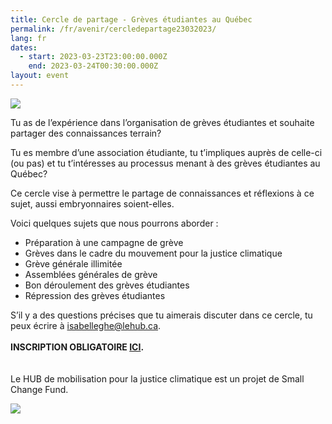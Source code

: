 ```yaml
---
title: Cercle de partage - Grèves étudiantes au Québec
permalink: /fr/avenir/cercledepartage23032023/
lang: fr
dates:
  - start: 2023-03-23T23:00:00.000Z
    end: 2023-03-24T00:30:00.000Z
layout: event
---
```

![](/media/cercledepartage23032023.png)

Tu as de l’expérience dans l’organisation de grèves étudiantes et souhaite partager des connaissances terrain?

Tu es membre d’une association étudiante, tu t’impliques auprès de celle-ci (ou pas) et tu t’intéresses au processus menant à des grèves étudiantes au Québec? 

Ce cercle vise à permettre le partage de connaissances et réflexions à ce sujet, aussi embryonnaires soient-elles.

Voici quelques sujets que nous pourrons aborder : 

* Préparation à une campagne de grève
* Grèves dans le cadre du mouvement pour la justice climatique
* Grève générale illimitée
* Assemblées générales de grève
* Bon déroulement des grèves étudiantes
* Répression des grèves étudiantes

S’il y a des questions précises que tu aimerais discuter dans ce cercle, tu peux écrire à isabelleghe@lehub.ca.\
\
**I﻿NSCRIPTION OBLIGATOIRE [ICI](https://us02web.zoom.us/meeting/register/tZUsf-Grrz4iH9Qx2n6Fh-0Iq9IOnCbb51cV).**\
\
\
L﻿e HUB de mobilisation pour la justice climatique est un projet de Small Change Fund.

![](/media/sans_titre_6_.png)